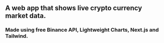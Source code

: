 ## A web app that shows live crypto currency market data.
### Made using free Binance API, Lightweight Charts, Next.js and Tailwind.
